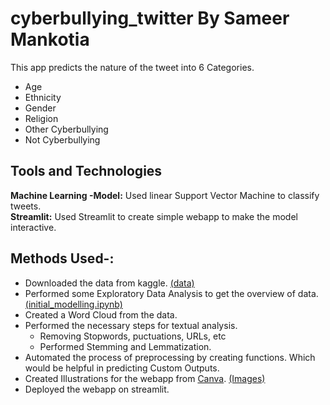 # cyberbullying_twitter By Sameer Mankotia

This app predicts the nature of the tweet into 6 Categories.

* Age
* Ethnicity
* Gender
* Religion
* Other Cyberbullying
* Not Cyberbullying

## Tools and Technologies  
**Machine Learning -Model:** Used linear Support Vector Machine to classify tweets.  
**Streamlit:** Used Streamlit to create simple webapp to make the model interactive.  

## Methods Used-:
* Downloaded the data from kaggle. [(data)](https://www.kaggle.com/datasets/andrewmvd/cyberbullying-classification)
* Performed some Exploratory Data Analysis to get the overview of data. [(initial_modelling.ipynb)](https://github.com/apurvayadav/cyberbullying-tweet-recognition-app/blob/main/initial_modelling.ipynb)
*  Created a Word Cloud from the data.
*  Performed the necessary steps for textual analysis.
    * Removing Stopwords, puctuations, URLs, etc
    * Performed Stemming and Lemmatization.
* Automated the process of preprocessing by creating functions. Which would be helpful in predicting Custom Outputs.
* Created Illustrations for the webapp from [Canva](https://www.canva.com/). [(Images)](https://github.com/apurvayadav/cyberbullying-tweet-recognition-app/tree/main/images)
* Deployed the webapp on streamlit.
